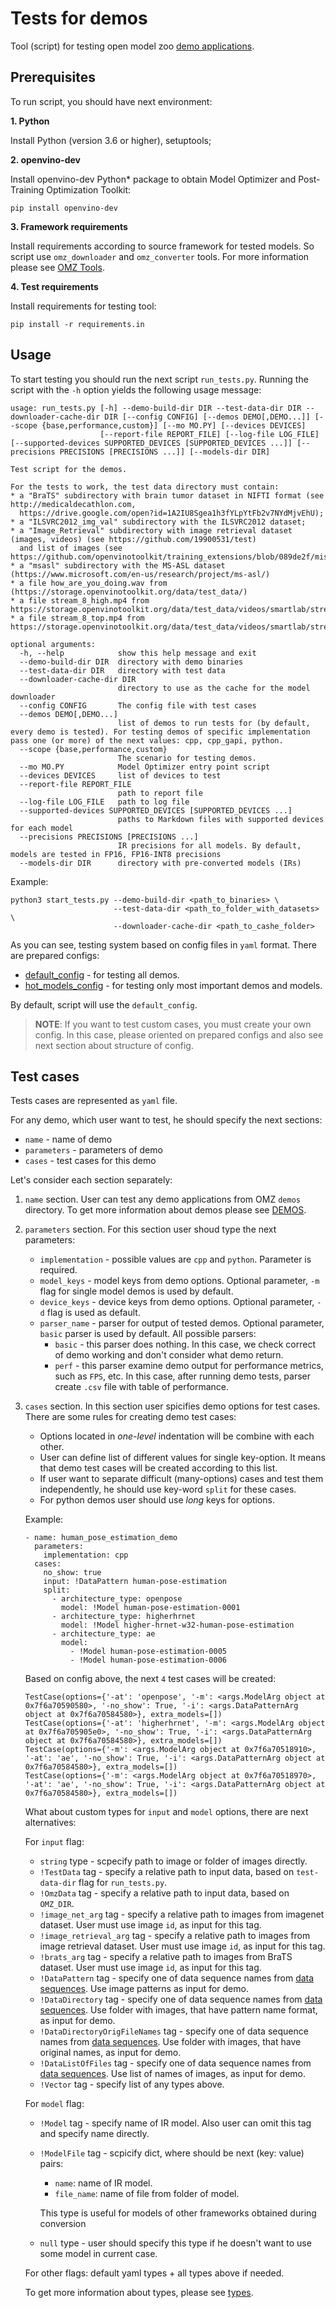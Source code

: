 # Tests for demos

Tool (script) for testing open model zoo [demo applications](..).

## Prerequisites

To run script, you should have next environment:

**1. Python**

Install Python (version 3.6 or higher), setuptools;

**2. openvino-dev**

Install openvino-dev Python* package to obtain Model Optimizer and Post-Training Optimization Toolkit:
```
pip install openvino-dev
```

**3. Framework requirements**

Install requirements according to source framework for tested models. So script use `omz_downloader` and `omz_converter` tools. For more information please see [OMZ Tools](../../tools/model_tools/README.md).

**4. Test requirements**

Install requirements for testing tool:

```
pip install -r requirements.in
```

## Usage

To start testing you should run the next script `run_tests.py`.
Running the script with the `-h` option yields the following usage message:

```
usage: run_tests.py [-h] --demo-build-dir DIR --test-data-dir DIR --downloader-cache-dir DIR [--config CONFIG] [--demos DEMO[,DEMO...]] [--scope {base,performance,custom}] [--mo MO.PY] [--devices DEVICES]
                    [--report-file REPORT_FILE] [--log-file LOG_FILE] [--supported-devices SUPPORTED_DEVICES [SUPPORTED_DEVICES ...]] [--precisions PRECISIONS [PRECISIONS ...]] [--models-dir DIR]

Test script for the demos.

For the tests to work, the test data directory must contain:
* a "BraTS" subdirectory with brain tumor dataset in NIFTI format (see http://medicaldecathlon.com,
  https://drive.google.com/open?id=1A2IU8Sgea1h3fYLpYtFb2v7NYdMjvEhU);
* a "ILSVRC2012_img_val" subdirectory with the ILSVRC2012 dataset;
* a "Image_Retrieval" subdirectory with image retrieval dataset (images, videos) (see https://github.com/19900531/test)
  and list of images (see https://github.com/openvinotoolkit/training_extensions/blob/089de2f/misc/tensorflow_toolkit/image_retrieval/data/gallery/gallery.txt)
* a "msasl" subdirectory with the MS-ASL dataset (https://www.microsoft.com/en-us/research/project/ms-asl/)
* a file how_are_you_doing.wav from (https://storage.openvinotoolkit.org/data/test_data/)
* a file stream_8_high.mp4 from https://storage.openvinotoolkit.org/data/test_data/videos/smartlab/stream_8_high.mp4
* a file stream_8_top.mp4 from https://storage.openvinotoolkit.org/data/test_data/videos/smartlab/stream_8_top.mp4

optional arguments:
  -h, --help            show this help message and exit
  --demo-build-dir DIR  directory with demo binaries
  --test-data-dir DIR   directory with test data
  --downloader-cache-dir DIR
                        directory to use as the cache for the model downloader
  --config CONFIG       The config file with test cases
  --demos DEMO[,DEMO...]
                        list of demos to run tests for (by default, every demo is tested). For testing demos of specific implementation pass one (or more) of the next values: cpp, cpp_gapi, python.
  --scope {base,performance,custom}
                        The scenario for testing demos.
  --mo MO.PY            Model Optimizer entry point script
  --devices DEVICES     list of devices to test
  --report-file REPORT_FILE
                        path to report file
  --log-file LOG_FILE   path to log file
  --supported-devices SUPPORTED_DEVICES [SUPPORTED_DEVICES ...]
                        paths to Markdown files with supported devices for each model
  --precisions PRECISIONS [PRECISIONS ...]
                        IR precisions for all models. By default, models are tested in FP16, FP16-INT8 precisions
  --models-dir DIR      directory with pre-converted models (IRs)
```

Example:

```
python3 start_tests.py --demo-build-dir <path_to_binaries> \
                       --test-data-dir <path_to_folder_with_datasets> \
                       --downloader-cache-dir <path_to_cashe_folder>
```

As you can see, testing system based on config files in `yaml` format. There are prepared configs:

* [default_config](./configs/default_config.yml) - for testing all demos.
* [hot_models_config](./configs/hot_models_config.yml) - for testing only most important demos and models.

By default, script will use the `default_config`.

> **NOTE**: If you want to test custom cases, you must create your own config. In this case, please oriented on prepared configs and also see next section about structure of config.
## Test cases

Tests cases are represented as `yaml` file.

For any demo, which user want to test, he should specify the next sections:
 * `name` - name of demo
 * `parameters` - parameters of demo
 * `cases` - test cases for this demo

Let's consider each section separately:
1. `name` section. User can test any demo applications from OMZ `demos` directory. To get more information about demos please see [DEMOS](..).
2. `parameters` section. For this section user shoud type the next parameters:
   * `implementation` - possible values are `cpp` and `python`. Parameter is required.
   * `model_keys` - model keys from demo options. Optional parameter, `-m` flag for single model demos is used by default.
   * `device_keys` - device keys from demo options. Optional parameter, `-d` flag is used as default.
   * `parser_name` - parser for output of tested demos. Optional parameter, `basic` parser is used by default. All possible parsers:
     * `basic` - this parser does nothing. In this case, we check correct of demo working and don't consider what demo return.
     * `perf` - this parser examine demo output for performance metrics, such as `FPS`, etc. In this case, after running demo tests, parser create `.csv` file with table of performance.
3. `cases` section. In this section user spicifies demo options for test cases. There are some rules for creating demo test cases:
   * Options located in *one-level* indentation will be combine with each other.
   * User can define list of different values for single key-option. It means that demo test cases will be created according to this list.
   * If user want to separate difficult (many-options) cases and test them independently, he should use key-word `split` for these cases.
   * For python demos user should use *long* keys for options.

   Example:
   ```
   - name: human_pose_estimation_demo
     parameters:
       implementation: cpp
     cases:
       no_show: true
       input: !DataPattern human-pose-estimation
       split:
         - architecture_type: openpose
           model: !Model human-pose-estimation-0001
         - architecture_type: higherhrnet
           model: !Model higher-hrnet-w32-human-pose-estimation
         - architecture_type: ae
           model:
             - !Model human-pose-estimation-0005
             - !Model human-pose-estimation-0006
   ```

   Based on config above, the next `4` test cases will be created:
   ```
   TestCase(options={'-at': 'openpose', '-m': <args.ModelArg object at 0x7f6a70590580>, '-no_show': True, '-i': <args.DataPatternArg object at 0x7f6a70584580>}, extra_models=[])
   TestCase(options={'-at': 'higherhrnet', '-m': <args.ModelArg object at 0x7f6a705905e0>, '-no_show': True, '-i': <args.DataPatternArg object at 0x7f6a70584580>}, extra_models=[])
   TestCase(options={'-m': <args.ModelArg object at 0x7f6a70518910>, '-at': 'ae', '-no_show': True, '-i': <args.DataPatternArg object at 0x7f6a70584580>}, extra_models=[])
   TestCase(options={'-m': <args.ModelArg object at 0x7f6a70518970>, '-at': 'ae', '-no_show': True, '-i': <args.DataPatternArg object at 0x7f6a70584580>}, extra_models=[])
   ```

   What about custom types for `input` and `model` options, there are next alternatives:

   For `input` flag:
   * `string` type - scpecify path to image or folder of images directly.
   * `!TestData` tag - specify a relative path to input data, based on `test-data-dir` flag for `run_tests.py`.
   * `!OmzData` tag - specify a relative path to input data, based on `OMZ_DIR`.
   * `!image_net_arg` tag - specify a relative path to images from imagenet dataset. User must use image `id`, as input for this tag.
   * `!image_retrieval_arg` tag - specify a relative path to images from image retrieval dataset. User must use image `id`, as input for this tag.
   * `!brats_arg` tag - specify a relative path to images from BraTS dataset. User must use image `id`, as input for this tag.
   * `!DataPattern` tag - specify one of data sequence names from [data sequences](data_sequences.py). Use image patterns as input for demo.
   * `!DataDirectory` tag - specify one of data sequence names from [data sequences](data_sequences.py). Use folder with images, that have pattern name format, as input for demo.
   * `!DataDirectoryOrigFileNames` tag - specify one of data sequence names from [data sequences](data_sequences.py). Use folder with images, that have original names, as input for demo.
   * `!DataListOfFiles` tag - specify one of data sequence names from [data sequences](data_sequences.py). Use list of names of images, as input for demo.
   * `!Vector` tag - specify list of any types above.

   For `model` flag:
   * `!Model` tag - specify name of IR model. Also user can omit this tag and specify name directly.
   * `!ModelFile` tag - scpicify dict, where should be next (key: value) pairs:
     * `name`: name of IR model.
     * `file_name`: name of file from folder of model.

     This type is useful for models of other frameworks obtained during conversion
   * `null` type - user should specify this type if he doesn't want to use some model in current case.

   For other flags: default yaml types + all types above if needed.

   To get more information about types, please see [types](args.py).
